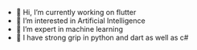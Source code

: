 - 👋 Hi, I’m currently working on flutter
- 👀 I’m interested in Artificial Intelligence
- 🌱 I’m expert in machine learning 
- 💞️ I have strong grip in python and dart as well as c#
<!--- - 💞️ I’m looking to collaborate on 
- 📫 How to reach me ... -->

<!---
aizazisonline/aizazisonline is a ✨ special ✨ repository because its `README.md` (this file) appears on your GitHub profile.
You can click the Preview link to take a look at your changes.
--->
